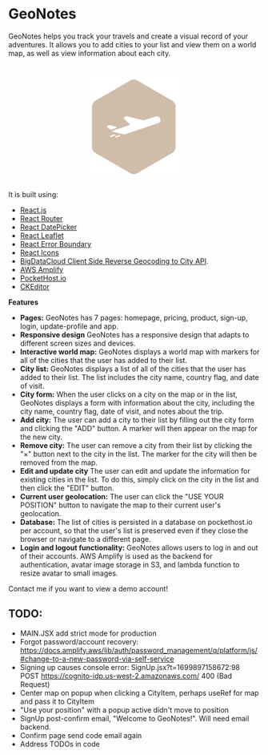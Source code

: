 # GeoNotes

GeoNotes helps you track your travels and create a visual record of your adventures. It allows you to add cities to your list and view them on a world map, as well as view information about each city.

<h1 align="center">
    <img src="public/assets/img/logo.png"/>
</h1>

It is built using:

- [React.js](https://react.dev/)
- [React Router](https://reactrouter.com/)
- [React DatePicker](https://reactdatepicker.com/)
- [React Leaflet](https://react-leaflet.js.org/)
- [React Error Boundary](https://www.npmjs.com/package/react-error-boundary)
- [React Icons](https://react-icons.github.io/react-icons/)
- [BigDataCloud Client Side Reverse Geocoding to City API](https://www.bigdatacloud.com/free-api/free-reverse-geocode-to-city-api).
- [AWS Amplify](https://aws.amazon.com/amplify)
- [PocketHost.io](https://pockethost.io/)
- [CKEditor](https://ckeditor.com/)

**Features**

- **Pages:** GeoNotes has 7 pages: homepage, pricing, product, sign-up, login, update-profile and app.
- **Responsive design** GeoNotes has a responsive design that adapts to different screen sizes and devices.
- **Interactive world map:** GeoNotes displays a world map with markers for all of the cities that the user has added to their list.
- **City list:** GeoNotes displays a list of all of the cities that the user has added to their list. The list includes the city name, country flag, and date of visit.
- **City form:** When the user clicks on a city on the map or in the list, GeoNotes displays a form with information about the city, including the city name, country flag, date of visit, and notes about the trip.
- **Add city:** The user can add a city to their list by filling out the city form and clicking the "ADD" button. A marker will then appear on the map for the new city.
- **Remove city:** The user can remove a city from their list by clicking the "&times;" button next to the city in the list. The marker for the city will then be removed from the map.
- **Edit and update city** The user can edit and update the information for existing cities in the list. To do this, simply click on the city in the list and then click the "EDIT" button.
- **Current user geolocation:** The user can click the "USE YOUR POSITION" button to navigate the map to their current user's geolocation.
- **Database:** The list of cities is persisted in a database on pockethost.io per account, so that the user's list is preserved even if they close the browser or navigate to a different page.
- **Login and logout functionality:** GeoNotes allows users to log in and out of their accounts. AWS Amplify is used as the backend for authentication, avatar image storage in S3, and lambda function to resize avatar to small images.

Contact me if you want to view a demo account!

## TODO:

- MAIN.JSX add strict mode for production
- Forgot password/account recovery: https://docs.amplify.aws/lib/auth/password_management/q/platform/js/#change-to-a-new-password-via-self-service
- Signing up causes console error: SignUp.jsx?t=1699897158672:98 POST https://cognito-idp.us-west-2.amazonaws.com/ 400 (Bad Request)
- Center map on popup when clicking a CityItem, perhaps useRef for map and pass it to CityItem
- "Use your position" with a popup active didn't move to position
- SignUp post-confirm email, "Welcome to GeoNotes!". Will need email backend.
- Confirm page send code email again
- Address TODOs in code

